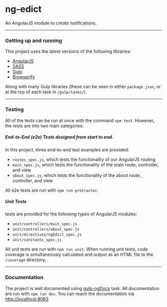 ng-edict
=====================================

An AngularJS module to create notifications.

---

### Getting up and running

This project uses the latest versions of the following libraries:

- [AngularJS](http://angularjs.org/)
- [SASS](http://sass-lang.com/)
- [Gulp](http://gulpjs.com/)
- [Browserify](http://browserify.org/)

Along with many Gulp libraries (these can be seen in either `package.json`, or at the top of each task in `/gulp/tasks/`).

---

### Testing

All of the tests can be run at once with the command `npm test`. However, the tests are into two main categories:

##### End-to-End (e2e) Tests designed from start to end.

In this project, three end-to-end test examples are provided:

- `routes_spec.js`, which tests the functionality of our AngularJS routing
- `main_spec.js`, which tests the functionality of the main route, controller, and view
- `about_spec.js`, which tests the functionality of the about route, controller, and view


All e2e tests are run with `npm run protractor`.

##### Unit Tests

 tests are provided for the following types of AngularJS modules:

- `unit/controllers/main_spec.js`
- `unit/controllers/about_spec.js`
- `unit/directives/ngEdict_spec.js`
- `unit/constants_spec.js`

All unit tests are run with `npm run unit`. When running unit tests, code coverage is simultaneously calculated and output as an HTML file to the `/coverage` directory.

---

### Documentation

The project is well documented using [gulp-ngDocs](https://github.com/nikhilmodak/gulp-ngdocs) task. 
All documentation are run with `npm run dev`. You can reach the documentation via [http://localhost:8083](http://localhost:8083)
